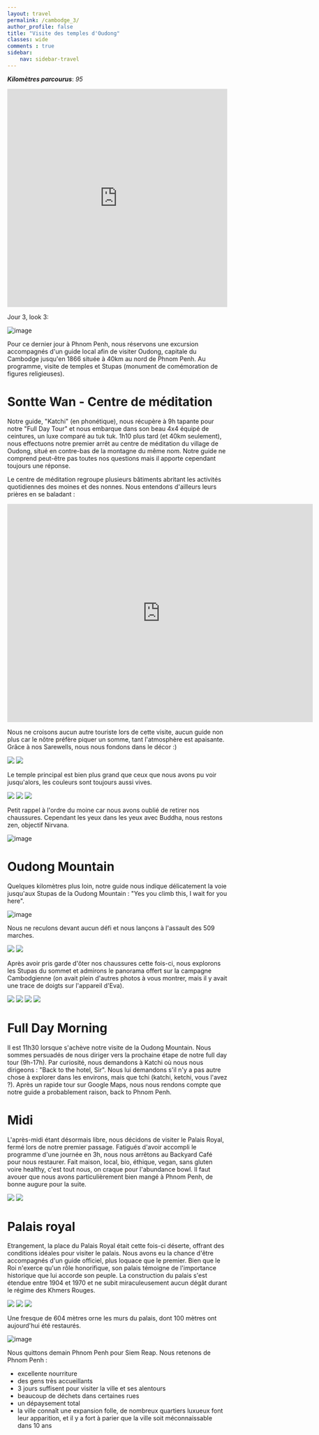 ```yaml
---
layout: travel
permalink: /cambodge_3/
author_profile: false
title: "Visite des temples d'Oudong"
classes: wide
comments : true
sidebar:
    nav: sidebar-travel
---
```


<!-- jQuery 1.8 or later, 33 KB -->
<script src="https://ajax.googleapis.com/ajax/libs/jquery/1.11.1/jquery.min.js"></script>

<!-- Fotorama from CDNJS, 19 KB -->
<link  href="https://cdnjs.cloudflare.com/ajax/libs/fotorama/4.6.4/fotorama.css" rel="stylesheet">
<script src="https://cdnjs.cloudflare.com/ajax/libs/fotorama/4.6.4/fotorama.js"></script>

***Kilomètres parcourus***: *95*

<iframe src="https://www.google.com/maps/d/u/0/embed?mid=1C6v9O-w8b1pARJ5-GE-tru_xFpVQzNVc" width="100%" height="500" frameBorder="0"></iframe>
<br>

Jour 3, look 3:

![image](https://drive.google.com/uc?id=1WJrWG4heCYc99J6wUiZvMehtA9JfAlAK)

Pour ce dernier jour à Phnom Penh, nous réservons une excursion accompagnés d'un guide local afin de visiter Oudong, capitale du Cambodge jusqu'en 1866 située à 40km au nord de Phnom Penh. Au programme, visite de temples et Stupas (monument de comémoration de figures religieuses).

# Sontte Wan - Centre de méditation

Notre guide, "Katchi" (en phonétique), nous récupère à 9h tapante pour notre "Full Day Tour" et nous embarque dans son beau 4x4 équipé de ceintures, un luxe comparé au tuk tuk. 
1h10 plus tard (et 40km seulement), nous effectuons notre premier arrêt au centre de méditation du village de Oudong, situé en contre-bas de la montagne du même nom. Notre guide ne comprend peut-être pas toutes nos questions mais il apporte cependant toujours une réponse.

Le centre de méditation regroupe plusieurs bâtiments abritant les activités quotidiennes des moines et des nonnes. Nous entendons d'ailleurs leurs prières en se baladant : 

<iframe width="700" height="500" src="https://www.youtube.com/embed/SWYLVcdhIms" frameborder="0" allow="accelerometer; autoplay; encrypted-media; gyroscope; picture-in-picture" allowfullscreen></iframe>
<br>

Nous ne croisons aucun autre touriste lors de cette visite, aucun guide non plus car le nôtre préfère piquer un somme, tant l'atmosphère est apaisante. Grâce à nos Sarewells, nous nous fondons dans le décor :)

<div class="fotorama">
  <img src="https://drive.google.com/uc?id=1RpJQE-esJShyzRxSVrbfuSt_Gz_woU8M">
  <img src="https://drive.google.com/uc?id=1gj_RzJhBiCkAC7zA6ags73v3lHpEq8FD">
</div>

Le temple principal est bien plus grand que ceux que nous avons pu voir jusqu'alors, les couleurs sont toujours aussi vives.

<div class="fotorama">
  <img src="https://drive.google.com/uc?id=1eWeU95TGLa4BpqLT4ENE3DOKSyyT2ADP">
  <img src="https://drive.google.com/uc?id=19NaYbbyHuQMXS_KQ9-gD1xCb0Nvh90Ei">
  <img src="https://drive.google.com/uc?id=1RlPYWIcKXIxD6Lv5ZFTOkdxS1cj331Vs">
</div>

Petit rappel à l'ordre du moine car nous avons oublié de retirer nos chaussures. Cependant les yeux dans les yeux avec Buddha, nous restons zen, objectif Nirvana. 

![image](https://drive.google.com/uc?id=1g2tOFlmZXkX6KCR6X4MZWXsTYgWAfFvE)

# Oudong Mountain

Quelques kilomètres plus loin, notre guide nous indique délicatement la voie jusqu'aux Stupas de la Oudong Mountain : "Yes you climb this, I wait for you here". 

![image](https://drive.google.com/uc?id=1ZLhUtaWcMAjrdojJo3xJeZP9zcEnPn-6)

Nous ne reculons devant aucun défi et nous lançons à l'assault des 509 marches.

<div class="fotorama">
  <img src="https://drive.google.com/uc?id=10Kc4VWwaxjZf0P2ms_Q26TdfpPRe5U0q">
  <img src="https://drive.google.com/uc?id=1DrLA3RKMaWqx3pPGRyXqCAEjHtjTux-v">
</div>

Après avoir pris garde d'ôter nos chaussures cette fois-ci, nous explorons les Stupas du sommet et admirons le panorama offert sur la campagne Cambodgienne (on avait plein d'autres photos à vous montrer, mais il y avait une trace de doigts sur l'appareil d'Eva).

<div class="fotorama">
  <img src="https://drive.google.com/uc?id=1Hp6pPWMbe4I1K2-3M7WQ0Akll95LIxgt">
  <img src="https://drive.google.com/uc?id=1nRRYviT6NCDf5HIUM-qbsRJ_F5QwrQmt">
  <img src="https://drive.google.com/uc?id=1rFT-wh6B5n6elHrdo4TDoSTHZw3f-KVi">
  <img src="https://drive.google.com/uc?id=1TPBc02AIEn5nqdkSLNwj6izitwgMcfd6">
</div>

# Full Day Morning 

Il est 11h30 lorsque s'achève notre visite de la Oudong Mountain. Nous sommes persuadés de nous diriger vers la prochaine étape de notre full day tour (9h-17h). Par curiosité, nous demandons à Katchi où nous nous dirigeons : "Back to the hotel, Sir". Nous lui demandons s'il n'y a pas autre chose à explorer dans les environs, mais que tchi (katchi, ketchi, vous l'avez ?). Après un rapide tour sur Google Maps, nous nous rendons compte que notre guide a probablement raison, back to Phnom Penh. 


# Midi

L'après-midi étant désormais libre, nous décidons de visiter le Palais Royal, fermé lors de notre premier passage. Fatigués d'avoir accompli le programme d'une journée en 3h, nous nous arrêtons au Backyard Café pour nous restaurer. Fait maison, local, bio, éthique, vegan, sans gluten voire healthy, c'est tout nous, on craque pour l'abundance bowl. Il faut avouer que nous avons particulièrement bien mangé à Phnom Penh, de bonne augure pour la suite. 

<div class="fotorama">
  <img src="https://drive.google.com/uc?id=10IzHAAF_jxz9-4Y-7U26zzaxv6YrQWc2">
  <img src="https://drive.google.com/uc?id=1KtJV101hWYYKecic8PzJ2Uj9qC-teqOg">
</div>

# Palais royal

Etrangement, la place du Palais Royal était cette fois-ci déserte, offrant des conditions idéales pour visiter le palais. Nous avons eu la chance d'être accompagnés d'un guide officiel, plus loquace que le premier. Bien que le Roi n'exerce qu'un rôle honorifique, son palais témoigne de l'importance historique que lui accorde son peuple. La construction du palais s'est étendue entre 1904 et 1970 et ne subit miraculeusement aucun dégât durant le régime des Khmers Rouges. 


<div class="fotorama">
  <img src="https://drive.google.com/uc?id=1qhSs6ACeZWOTWvwMZO-6n0RNtDIwulSU">
  <img src="https://drive.google.com/uc?id=18zsBbuYyaaretbu-jim8ba5k2b630lXn">
  <img src="https://drive.google.com/uc?id=1wbXfV5QxFY0f_-N2NSuX8Ey1Bmfy3a3i">
</div>

Une fresque de 604 mètres orne les murs du palais, dont 100 mètres ont aujourd'hui été restaurés.

![image](https://drive.google.com/uc?id=16PD79iNddOjbylftp-WtMzVPMFFTEvq_)

Nous quittons demain Phnom Penh pour Siem Reap. Nous retenons de Phnom Penh : 
- excellente nourriture 
- des gens très accueillants 
- 3 jours suffisent pour visiter la ville et ses alentours 
- beaucoup de déchets dans certaines rues 
- un dépaysement total 
- la ville connaît une expansion folle, de nombreux quartiers luxueux font leur apparition, et il y a fort à parier que la ville soit méconnaissable dans 10 ans

